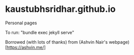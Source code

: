 kaustubhsridhar.github.io
=================

Personal pages

To run: "bundle exec jekyll serve"

Borrowed (with lots of thanks) from (Ashvin Nair's webpage)[https://ashvin.me/]
